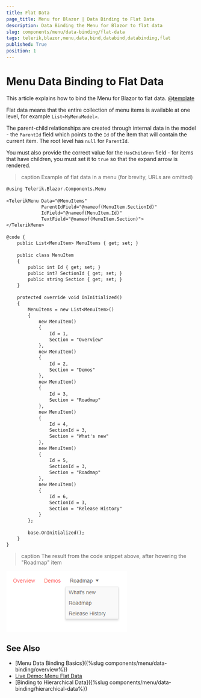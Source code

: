 ```yaml
---
title: Flat Data
page_title: Menu for Blazor | Data Binding to Flat Data
description: Data Binding the Menu for Blazor to flat data
slug: components/menu/data-binding/flat-data
tags: telerik,blazor,menu,data,bind,databind,databinding,flat
published: True
position: 1
---
```


# Menu Data Binding to Flat Data

This article explains how to bind the Menu for Blazor to flat data. 
@[template](/_contentTemplates/menu/basic-example.md#data-binding-basics-link)


Flat data means that the entire collection of menu items is available at one level, for example `List<MyMenuModel>`.

The parent-child relationships are created through internal data in the model - the `ParentId` field which points to the `Id` of the item that will contain the current item. The root level has `null` for `ParentId`.

You must also provide the correct value for the `HasChildren` field - for items that have children, you must set it to `true` so that the expand arrow is rendered.

>caption Example of flat data in a menu (for brevity, URLs are omitted)

````CSHTML
@using Telerik.Blazor.Components.Menu

<TelerikMenu Data="@MenuItems"
             ParentIdField="@nameof(MenuItem.SectionId)"
             IdField="@nameof(MenuItem.Id)"
             TextField="@nameof(MenuItem.Section)">
</TelerikMenu>

@code {
    public List<MenuItem> MenuItems { get; set; }
    
    public class MenuItem
    {
        public int Id { get; set; }
        public int? SectionId { get; set; }
        public string Section { get; set; }
    }
    
    protected override void OnInitialized()
    {
        MenuItems = new List<MenuItem>()
        {
            new MenuItem()
            {
                Id = 1,
                Section = "Overview"
            },
            new MenuItem()
            {
                Id = 2,
                Section = "Demos"
            },
            new MenuItem()
            {
                Id = 3,
                Section = "Roadmap"
            },
            new MenuItem()
            {
                Id = 4,
                SectionId = 3,
                Section = "What's new"
            },
            new MenuItem()
            {
                Id = 5,
                SectionId = 3,
                Section = "Roadmap"
            },
            new MenuItem()
            {
                Id = 6,
                SectionId = 3,
                Section = "Release History"
            }
        };

        base.OnInitialized();
    }
}
````

>caption The result from the code snippet above, after hovering the "Roadmap" item

![](images/menu-flat-data-overview.png)


## See Also

  * [Menu Data Binding Basics]({%slug components/menu/data-binding/overview%})
  * [Live Demo: Menu Flat Data](https://demos.telerik.com/blazor-ui/menu/flat-data)
  * [Binding to Hierarchical Data]({%slug components/menu/data-binding/hierarchical-data%})

